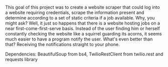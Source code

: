 This goal of this project was to create a website scraper that could log into a website requiring credentials, scrape the information present and determine according to a set of static criteria if a job available. Why, you might ask? Well, it just so happens that there is a website hosting jobs on a near first-come-first-serve basis. Instead of the user finding him or herself constantly checking the website like a squirrel guarding its acorns, it seems much easier to have a program notify the user. What's even better than that? Receiving the notifications straight to your phone.

Dependencies: BeautifulSoup from bs4, TwilioRestClient from twilio.rest and requests library
